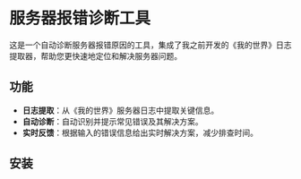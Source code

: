 # 服务器报错诊断工具

这是一个自动诊断服务器报错原因的工具，集成了我之前开发的《我的世界》日志提取器，帮助您更快速地定位和解决服务器问题。

## 功能
- **日志提取**：从《我的世界》服务器日志中提取关键信息。
- **自动诊断**：自动识别并提示常见错误及其解决方案。
- **实时反馈**：根据输入的错误信息给出实时解决方案，减少排查时间。

## 安装


